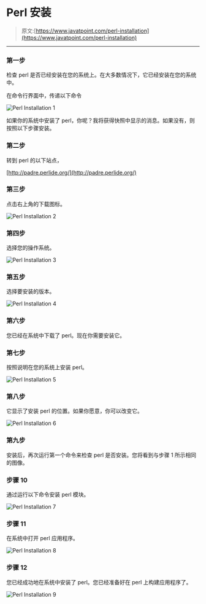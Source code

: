 # Perl 安装

> 原文:[https://www.javatpoint.com/perl-installation](https://www.javatpoint.com/perl-installation)

* * *

### 第一步

检查 perl 是否已经安装在您的系统上。在大多数情况下，它已经安装在您的系统中。

在命令行界面中，传递以下命令

![Perl Installation 1](../Images/bc8c87df349fc3d4ad65d8d81a836762.png)

如果你的系统中安装了 perl，你呢？我将获得快照中显示的消息。如果没有，则按照以下步骤安装。

### 第二步

转到 perl 的以下站点，

[http://padre.perlide.org/](http://padre.perlide.org/)

### 第三步

点击右上角的下载图标。

![Perl Installation 2](../Images/3c560309798a37f548b954b1df00f458.png)

### 第四步

选择您的操作系统。

![Perl Installation 3](../Images/880ffb361ddafe3f826ff9f0f334f602.png)

### 第五步

选择要安装的版本。

![Perl Installation 4](../Images/3aea963409df3df0d4a5c0c016715905.png)

### 第六步

您已经在系统中下载了 perl。现在你需要安装它。

### 第七步

按照说明在您的系统上安装 perl。

![Perl Installation 5](../Images/3442532b6b171961c3ace8bb5c73fb53.png)

### 第八步

它显示了安装 perl 的位置。如果你愿意，你可以改变它。

![Perl Installation 6](../Images/82e872b820e7cc5e89da52441b533cb9.png)

### 第九步

安装后，再次运行第一个命令来检查 perl 是否安装。您将看到与步骤 1 所示相同的图像。

### 步骤 10

通过运行以下命令安装 perl 模块。

![Perl Installation 7](../Images/89b31953f8cda7df88a9f2852721d5a0.png)

### 步骤 11

在系统中打开 perl 应用程序。

![Perl Installation 8](../Images/5a1be0c7e246185e07267ca0efb9c22e.png)

### 步骤 12

您已经成功地在系统中安装了 perl。您已经准备好在 perl 上构建应用程序了。

![Perl Installation 9](../Images/c3ff9200d23e6f4ce31eeb4c5b5d28d5.png)